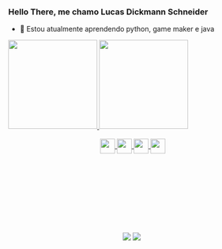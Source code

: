 ### Hello There, me chamo Lucas Dickmann Schneider

- 🌱 Estou atualmente aprendendo python, game maker e java

<div>
  <a href="https://github.com/LucasDS0608">
  <img height="180em" src="https://github-readme-stats.vercel.app/api?username=LucasDS0608&show_icons=true&theme=dracula&include_all_commits=true&count_private=true"/>
  <img height="180em" src="https://github-readme-stats.vercel.app/api/top-langs/?username=LucasDS0608&layout=compact&langs_count=7&theme=dracula"/>
</div>
  
<div align="center" ><br>
  <img align="center" height="30" weigth="40" src="https://cdn.jsdelivr.net/gh/devicons/devicon/icons/html5/html5-original.svg" />
  <img align="center" height="30" weigth="40" src="https://cdn.jsdelivr.net/gh/devicons/devicon/icons/css3/css3-original.svg" />
  <img align="center" height="30" weigth="40" src="https://cdn.jsdelivr.net/gh/devicons/devicon/icons/python/python-original.svg" />
  <img align="center" height="30" weigth="40" src="https://cdn.jsdelivr.net/gh/devicons/devicon/icons/java/java-original.svg" />
</div>
  
<div align="center" style="padding-top: 10rem"> 
  <a href="https://www.instagram.com/lucas_d_schneider/" target="_blank"><img src="https://img.shields.io/badge/-Instagram-%23E4405F?style=for-the-badge&logo=instagram&logoColor=white" target="_blank"></a>
  <a href="https://www.linkedin.com/in/lucas-dickmann-schneider-36a167227/" target="_blank"><img src="https://img.shields.io/badge/-LinkedIn-%230077B5?style=for-the-badge&logo=linkedin&logoColor=white" target="_blank"></a> 
</div>
